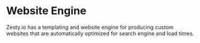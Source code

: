 # Website Engine

Zesty.io has a templating and website engine for producing custom websites that are automatically optimized for search engine and load times.

